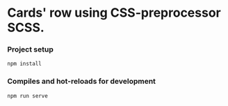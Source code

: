 # Cards' row using CSS-preprocessor SCSS.

### Project setup
```
npm install
```
### Compiles and hot-reloads for development
``` 
npm run serve
```
